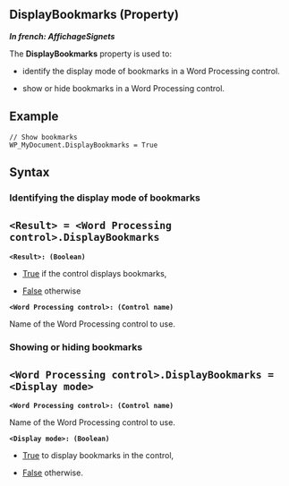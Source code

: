 
## DisplayBookmarks (Property)

***In french: AffichageSignets***
	



<a name="XUse"></a>
<a name="Use"></a>
<a name="description"></a>
The **DisplayBookmarks** property is used to: 

- identify the display mode of bookmarks in a Word Processing control. 

- show or hide bookmarks in a Word Processing control.



<a name="Example1"></a>
<a name="sample_code"></a>

## Example


```wl
// Show bookmarks
WP_MyDocument.DisplayBookmarks = True
```

<a name="XSYNTAX"></a>

## Syntax
<a name="SYNTAX1"></a>

### Identifying the display mode of bookmarks

`<Result> = <Word Processing control>.DisplayBookmarks`
---

**`<Result>: (Boolean)`**



- <u><u><u><u>True</u></u></u></u> if the control displays bookmarks,

- <u><u><u><u>False</u></u></u></u> otherwise




**`<Word Processing control>: (Control name)`**

Name of the Word Processing control to use. 


<a name="SYNTAX2"></a>

### Showing or hiding bookmarks

`<Word Processing control>.DisplayBookmarks = <Display mode>`
---

**`<Word Processing control>: (Control name)`**

Name of the Word Processing control to use.

**`<Display mode>: (Boolean)`**



- <u><u><u><u>True</u></u></u></u> to display bookmarks in the control,

- <u><u><u><u>False</u></u></u></u> otherwise. 








